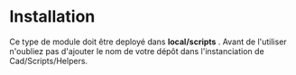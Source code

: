 # Installation

Ce type de module doit être deployé dans **local/scripts** .
Avant de l'utiliser n'oubliez pas d'ajouter le nom de votre dépôt dans l'instanciation de Cad/Scripts/Helpers.

